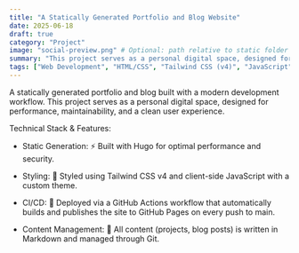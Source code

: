 ```yaml
---
title: "A Statically Generated Portfolio and Blog Website"
date: 2025-06-18
draft: true
category: "Project"
image: "social-preview.png" # Optional: path relative to static folder e.g. static/images/project-placeholder.jpg
summary: "This project serves as a personal digital space, designed for performance, maintainability, and a clean user experience."
tags: ["Web Development", "HTML/CSS", "Tailwind CSS (v4)", "JavaScript", "CI/CD", "Hugo" , "GitHub Pages", "In Progress"]
---
```


A statically generated portfolio and blog built with a modern development workflow. This project serves as a personal digital space, designed for performance, maintainability, and a clean user experience.

Technical Stack & Features:

- Static Generation: ⚡️ Built with Hugo for optimal performance and security.

- Styling: 🎨 Styled using Tailwind CSS v4 and client-side JavaScript with a custom theme.

- CI/CD: 🚀 Deployed via a GitHub Actions workflow that automatically builds and publishes the site to GitHub Pages on every push to main.

- Content Management: 📝 All content (projects, blog posts) is written in Markdown and managed through Git.
